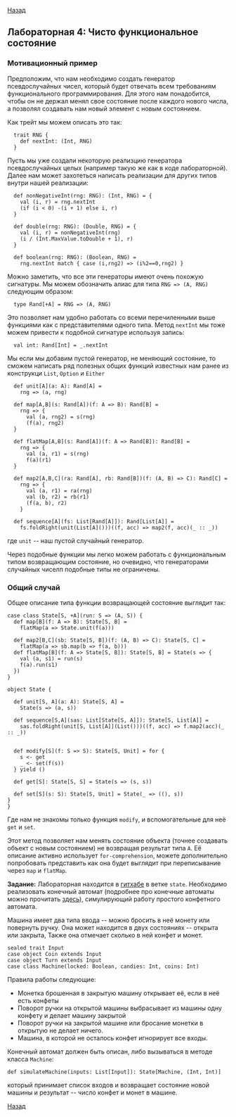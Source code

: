 [Назад](https://macs-club.github.io/ScalaLectures/index)
## Лабораторная 4: Чисто функциональное состояние

### Мотивационный пример
Предположим, что нам необходимо создать генератор псевдослучайных чисел, который будет отвечать всем требованиям функционального программирования. Для этого нам понадобится, чтобы он не держал менял свое состояние после каждого нового числа, а позволял создавать нам новый элемент с новым состоянием.

Как трейт мы можем описать это так:

```
  trait RNG {
    def nextInt: (Int, RNG) 
  }
```

Пусть мы уже создали некоторую реализцию генератора псевдослучайных целых (например такую же как в коде лабораторной). Далее нам может захотеться написать реализации для других типов внутри нашей реализации:

```
  def nonNegativeInt(rng: RNG): (Int, RNG) = {
    val (i, r) = rng.nextInt
    (if (i < 0) -(i + 1) else i, r)
  }

  def double(rng: RNG): (Double, RNG) = {
    val (i, r) = nonNegativeInt(rng)
    (i / (Int.MaxValue.toDouble + 1), r)
  }

  def boolean(rng: RNG): (Boolean, RNG) =
    rng.nextInt match { case (i,rng2) => (i%2==0,rng2) }
```

Можно заметить, что все эти генераторы имеют очень похожую сигнатуры. Мы можем обозначить алиас для типа `RNG => (A, RNG)` следующим образом:

```
  type Rand[+A] = RNG => (A, RNG)
```

Это позволяет нам удобно работать со всеми перечиленными выше функциями как с представителями одного типа. Метод `nextInt` мы тоже можем привести к подобной сигнатуре используя запись:

```
  val int: Rand[Int] = _.nextInt
```

Мы если мы добавим пустой генератор, не меняющий состояние, то сможем написать ряд полезных общих функций известных нам ранее из конструкци `List`, `Option` и `Either`

```
  def unit[A](a: A): Rand[A] =
    rng => (a, rng)

  def map[A,B](s: Rand[A])(f: A => B): Rand[B] =
    rng => {
      val (a, rng2) = s(rng)
      (f(a), rng2)
  }

  def flatMap[A,B](s: Rand[A])(f: A => Rand[B]): Rand[B] =
    rng => {
      val (a, r1) = s(rng)
      f(a)(r1) 
  }

  def map2[A,B,C](ra: Rand[A], rb: Rand[B])(f: (A, B) => C): Rand[C] =
    rng => {
      val (a, r1) = ra(rng)
      val (b, r2) = rb(r1)
      (f(a, b), r2)
    }

  def sequence[A](fs: List[Rand[A]]): Rand[List[A]] =
    fs.foldRight(unit(List[A]()))((f, acc) => map2(f, acc)(_ :: _))

```

где `unit` -- наш пустой случайный генератор.

Через подобные функции мы легко можем работать с функциональным типом возвращающим состояние, но очевидно, что генераторами случайных чиселп подобные типы не ограничены.

### Общий случай

Общее описание типа функции возвращающей состояние выглядит так:

```
case class State[S, +A](run: S => (A, S)) {
  def map[B](f: A => B): State[S, B] =
    flatMap(a => State.unit(f(a)))

  def map2[B,C](sb: State[S, B])(f: (A, B) => C): State[S, C] =
    flatMap(a => sb.map(b => f(a, b)))
  def flatMap[B](f: A => State[S, B]): State[S, B] = State(s => {
    val (a, s1) = run(s)
    f(a).run(s1)
  })
}

object State {

  def unit[S, A](a: A): State[S, A] =
    State(s => (a, s))

  def sequence[S,A](sas: List[State[S, A]]): State[S, List[A]] =
    sas.foldRight(unit[S, List[A]](List()))((f, acc) => f.map2(acc)(_ :: _))


  def modify[S](f: S => S): State[S, Unit] = for {
    s <- get 
    _ <- set(f(s)) 
  } yield ()

  def get[S]: State[S, S] = State(s => (s, s))

  def set[S](s: S): State[S, Unit] = State(_ => ((), s))
}
}
```

Где нам не знакомы только функция `modify`, и вспомогательные для неё `get` и `set`.

Этот метод позволяет нам менять состояние объекта (точнее создавать объект с новым состоянием) не возвращая результат типа `A`. Её описание активно использует `for-comprehension`, можете дополнительно попробовать представить как она будет выглядит при переписывание через `map` и `flatMap`.

**Задание:** Лабораторная находится в [гитхабе](https://github.com/MaCS-Club/ScalaExercises) в ветке `state`.
Необходимо реализовать конечный автомат (подробнее про конечные автоматы можно прочитать [здесь](https://github.com/MaCS-Club/lambda-calculus-lectures/releases/download/v0.0.1A/lambda-calculus-lectures-0.0.1A.pdf)), симулирующий работу простого конфетного автомата.

Машина имеет два типа ввода -- можно бросить в неё монету или повернуть ручку.
Она может находится в двух состояниях -- открыта или закрыта, Также она отмечает сколько в ней конфет и монет.

```
sealed trait Input
case object Coin extends Input
case object Turn extends Input
case class Machine(locked: Boolean, candies: Int, coins: Int)
```

Правила работы следующие:
* Монетка брошенная в закрытую машину открывает её, если в неё есть конфеты
* Поворот ручки на открытой машины выбрасывает из машины одну конфету и делает машину закрытой
* Поворот ручки на закрытой машине или бросание монетки в открытую не делает ничего.
* Машина, в которой не осталось конфет игнорирует все входы.

Конечный автомат должен быть описан, либо вызываться в методе класса `Machine`:

```
def simulateMachine(inputs: List[Input]): State[Machine, (Int, Int)]
```

который принимает список входов и возвращает состояние новой машины и результат -- число конфет и монет в машине.

[Назад](https://macs-club.github.io/ScalaLectures/index)
